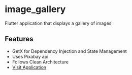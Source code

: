 # image_gallery

Flutter application that displays a gallery of images

## Features

- GetX for Dependency Injection and State Management
- Uses Pixabay api
- Follows Clean Architecture
- [Visit Application](https://ravijohn753.github.io/)
